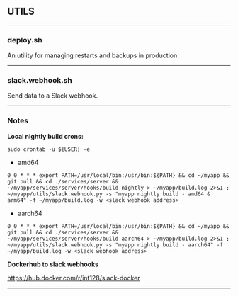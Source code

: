 ## UTILS
___
### deploy.sh

An utility for managing restarts and backups in production.
___

### slack.webhook.sh

Send data to a Slack webhook.
___
### Notes

**Local nightly build crons:** 

`sudo crontab -u ${USER} -e`

- amd64

```
0 0 * * * export PATH=/usr/local/bin:/usr/bin:${PATH} && cd ~/myapp && git pull && cd ./services/server && ~/myapp/services/server/hooks/build nightly > ~/myapp/build.log 2>&1 ; ~/myapp/utils/slack.webhook.py -s "myapp nightly build - amd64 & arm64" -f ~/myapp/build.log -w <slack webhook address>
```
- aarch64

```
0 0 * * * export PATH=/usr/local/bin:/usr/bin:${PATH} && cd ~/myapp && git pull && cd ./services/server && ~/myapp/services/server/hooks/build aarch64 > ~/myapp/build.log 2>&1 ; ~/myapp/utils/slack.webhook.py -s "myapp nightly build - aarch64" -f ~/myapp/build.log -w <slack webhook address>
```

**Dockerhub to slack webhooks**

https://hub.docker.com/r/int128/slack-docker
___